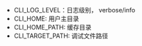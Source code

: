 - CLI_LOG_LEVEL：日志级别， verbose/info
- CLI_HOME: 用户主目录
- CLI_HOME_PATH: 缓存目录
- CLI_TARGET_PATH: 调试文件路径